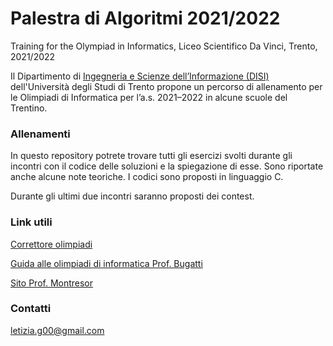 # Palestra di Algoritmi 2021/2022
Training for the Olympiad in Informatics, Liceo Scientifico Da Vinci, Trento, 2021/2022

Il Dipartimento di [Ingegneria e Scienze dell’Informazione (DISI)](https://www.disi.unitn.it/ "DISI") dell'Università degli Studi di Trento propone un percorso di allenamento per le Olimpiadi di Informatica per l’a.s. 2021–2022 in alcune scuole del Trentino.

### Allenamenti
In questo repository potrete trovare tutti gli esercizi svolti durante gli incontri con il codice delle soluzioni e la spiegazione di esse.
Sono riportate anche alcune note teoriche.
I codici sono proposti in linguaggio C.

Durante gli ultimi due incontri saranno proposti dei contest.

### Link utili

[Correttore olimpiadi](https://training.olinfo.it/ "Correttore olimpiadi")

[Guida alle olimpiadi di informatica Prof. Bugatti](https://www.imparando.net/sito/olimpiadi_di_informatica/guida_sesta_edizione.pdf)

[Sito Prof. Montresor](http://cricca.disi.unitn.it/montresor/ "Sito Montresor")

### Contatti

letizia.g00@gmail.com
